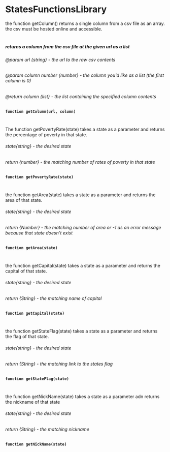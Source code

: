 # StatesFunctionsLibrary
the function getColumn() returns a single column from a csv file as an array. the csv must be hosted online and accessible. 
#
##### returns a column from the csv file at the given url as a list
###### @param url {string} - the url to the raw csv contents
###### @param column number {number} - the column you'd like as a list (the first column is 0)
###### @return column {list} - the list containing the specified column contents
**`function getColumn(url, column)`**
#
The function getPovertyRate(state) takes a state as a parameter and returns the percentage of poverty in that state.
###### state{string} - the desired state
###### return {number} - the matching number of rates of poverty in that state
**`function getPovertyRate(state)`**
#
the function getArea(state) takes a state as a parameter and returns the area of that state.
###### state{string} - the desired state
###### return {Number} - the matching number of area or -1 as an error message because that state doesn't exist
**`function getArea(state)`**
#
the function getCapital(state) takes a state as a parameter and returns the capital of that state.
###### state{string} - the desired state
###### return {String} - the matching name of capital
**`function getCapital(state)`**
#
the function getStateFlag(state) takes a state as a parameter and returns the flag of that state. 
###### state{string} - the desired state
###### return {String} - the matching link to the states flag
**`function getStateFlag(state)`**
#
the function getNickName(state) takes a state as a parameter adn returns the nickname of that state
###### state{string} - the desired state
###### return {String} - the matching nickname
**`function getNickName(state)`**
#
